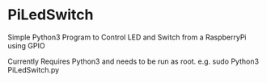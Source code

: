 # PiLedSwitch
Simple Python3 Program to Control LED and Switch from a RaspberryPi using GPIO

Currently Requires Python3 and needs to be run as root. e.g. sudo Python3 PiLedSwitch.py
